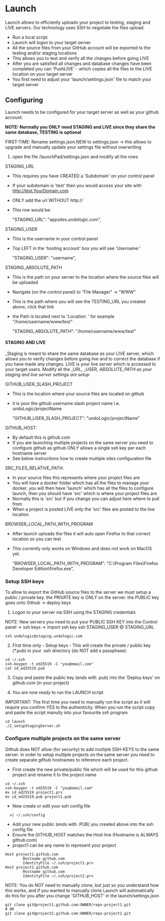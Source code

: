 # Launch
Launch allows to efficiently uploads your project to testing, staging and LIVE servers. Our technology uses SSH to negotiate the files upload.

- Run a local script
- Launch will logon to your target server
- All the source files from your GitHub account will be exported to the testing and/or staging locations
- This allows you to test and verify all the changes before going LIVE
- After you are satisfied all changes and database changes have been completed you can 'PushLIVE' - which copies all the files to the LIVE location on your target server
- You first need to adjust your 'launch/settings.json' file to match your target server

## Configuring
Launch needs to be configured for your target server as well as your github account.

**NOTE: Normally you ONLY need STAGING and LIVE since they share the same database, TESTING is optional**

FIRST-TIME: Rename settings.json.NEW to settings.json
-> this allows to upgrade and manually update your settings file without overwriting

1. open the file /launchPad/settings.json and modify all the rows

STAGING_URL
- This requires you have CREATED a 'Subdomain' on your control panel
- If your subdomain is 'test' then you would access your site with http://test.YourDomain.com
- ONLY add the url WITHOUT http://
- This row would be:

    "STAGING_URL": "appsites.undologic.com",

STAGING_USER
- This is the username in your control panel
- Top LEFT in the 'hosting account' box you will see 'Username:'

    "STAGING_USER": "username",

STAGING_ABSOLUTE_PATH
- This is the path on your server to the location where the source files will be uploaded
- Navigate (on the control panel) to "File Manager" -> "WWW"
- This is the path where you will see the TESTING_URL you created above, click that link
- the Path is located next to 'Location: ' for example "/home/username/www/test"

    "STAGING_ABSOLUTE_PATH": "/home/username/www/test"

#### STAGING AND LIVE
_Staging is meant to share the same database as your LIVE server, which allows you to verify changes before going live and to correct the database if you have made any changes.
LIVE is your live server which is accessed to your target users. Modify all the _URL, _USER, _ABSOLUTE_PATH as your staging and live server settings are setup_

GITHUB_USER_SLASH_PROJECT
- This is the location where your source files are located on github
- it is your the github username slash project name i.e. undoLogic/projectName

    "GITHUB_USER_SLASH_PROJECT": "undoLogic/projectName"

GITHUB_HOST:
- By default this is github.com
- If you are launching multiple projects on the same server you need to configure github as github ONLY allows a single ssh key per each hostname server
- See below instructions how to create multiple sites configuration file

SRC_FILES_RELATIVE_PATH:
- In your source files this represents where your project files are
- You will have a docker folder which has all the files to manage your docker, you will then have 'launch' which has all the files to configure launch, then you should have 'src' which is where your project files are
- Normally this is 'src' but if you change you can adjust here where to pull from
- When a project is posted LIVE only the 'src' files are posted to the live location

BROWSER_LOCAL_PATH_WITH_PROGRAM
- After launch uploads the files it will auto open Firefox to that correct location so you can test
- This currently only works on Windows and does not work on MacOS yet.

    "BROWSER_LOCAL_PATH_WITH_PROGRAM": "C:\\Program Files\\Firefox Developer Edition\\firefox.exe",

### Setup SSH keys
To allow to export the GitHub source files to the server we must setup a public / private key. the PRIVATE key is ONLY on the server. the PUBLIC key goes onto Github -> deploy keys

1. Logon to your server via SSH using the STAGING credentials
   
NOTE: New servers you need to put your PUBLIC SSH KEY into the Control panel -> ssh keys -> import ssh key
   ssh STAGING_USER @ STAGING_URL
```angular2html
ssh undologic@staging.undologic.com
```

2. First time only - Setup keys - This will create the private / public key (*.pub) in your .ssh directory (do NOT add a passphase).
```
cd ~/.ssh
ssh-keygen -t ed25519 -C "you@email.com"
cat id_ed25519.pub
```
3. Copy and paste the public key (ends with .pub) into the 'Deploy keys' on github.com (in your project)

4. You are now ready to run the LAUNCH script

IMPORTANT: The first time you need to manually run the script as it will require you confirm YES to the authenticity. When you run the script copy and paste the script manully into your favourite ssh program
```
cd launch
./2_setupStagingServer.sh
```
### Configure multiple projects on the same server

Github does NOT allow (for security) to add mutliple SSH-KEYS to the same server. In order to setup multiple projects on the same server you need to create separate github hostnames to reference each project.
- First create the new private/public file which will be used for this github project and rename it to the project name
```
cd ~/.ssh
ssh-keygen -t ed25519 -C "you@email.com"
mv id_ed25519 project1.prv
mv id_ed25519.pub project1.pub
```

- Now create or edit your ssh config file
```
  vi ~/.ssh/config
```
- Add your new public (ends with .PUB) you created above into the ssh config file
- Ensure the GITHUB_HOST matches the Host line (Hostname is ALWAYS github.com)
- project1 can be any name to represent your project

```
Host project1.github.com
        Hostname github.com
        IdentityFile ~/.ssh/project1.prv
Host project2.github.com
        Hostname github.com
        IdentityFile ~/.ssh/project2.prv
```

NOTE: You do NOT need to manually clone, but just so you understand how this works, and if you wanted to manually clone
Launch will automatically do this for you after you change 'GITHUB_HOST' in the launch/settings.json

```angular2html
git clone git@project1.github.com:OWNER/repo-project1.git
# OR
git clone git@project2.github.com:OWNER/repo-project2.git
```
